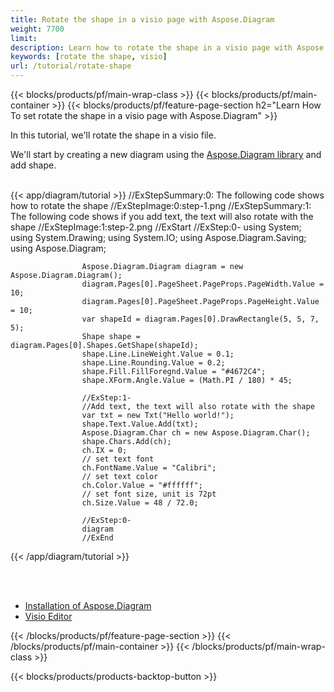 ```yaml
---
title: Rotate the shape in a visio page with Aspose.Diagram
weight: 7700
limit: 
description: Learn how to rotate the shape in a visio page with Aspose.Diagram.
keywords: [rotate the shape, visio]
url: /tutorial/rotate-shape
---
```


{{< blocks/products/pf/main-wrap-class >}}
{{< blocks/products/pf/main-container >}}
{{< blocks/products/pf/feature-page-section h2="Learn How To set rotate the shape in a visio page with Aspose.Diagram" >}}

<p>
In this tutorial, we'll rotate the shape in a visio file. 
</p>

<p>
We'll start by creating a new diagram using the <a href="https://www.nuget.org/packages/Aspose.Diagram">Aspose.Diagram library</a> and add shape.
</p>

<br />
{{< app/diagram/tutorial >}}
                    //ExStepSummary:0: The following code shows how to rotate the shape
                    //ExStepImage:0:step-1.png
                    //ExStepSummary:1: The following code shows if you add text, the text will also rotate with the shape
                    //ExStepImage:1:step-2.png
                    //ExStart
                    //ExStep:0-
                    using System;
                    using System.Drawing;
                    using System.IO;
                    using Aspose.Diagram.Saving;
                    using Aspose.Diagram;
                    
                    Aspose.Diagram.Diagram diagram = new Aspose.Diagram.Diagram();
                    diagram.Pages[0].PageSheet.PageProps.PageWidth.Value = 10;
                    diagram.Pages[0].PageSheet.PageProps.PageHeight.Value = 10;
                    var shapeId = diagram.Pages[0].DrawRectangle(5, 5, 7, 5);
                    Shape shape = diagram.Pages[0].Shapes.GetShape(shapeId);
                    shape.Line.LineWeight.Value = 0.1;
                    shape.Line.Rounding.Value = 0.2;
                    shape.Fill.FillForegnd.Value = "#4672C4";
                    shape.XForm.Angle.Value = (Math.PI / 180) * 45;
                    
                    //ExStep:1-
                    //Add text, the text will also rotate with the shape
                    var txt = new Txt("Hello world!");
                    shape.Text.Value.Add(txt);
                    Aspose.Diagram.Char ch = new Aspose.Diagram.Char();
                    shape.Chars.Add(ch);
                    ch.IX = 0;
                    // set text font
                    ch.FontName.Value = "Calibri";
                    // set text color
                    ch.Color.Value = "#ffffff";
                    // set font size, unit is 72pt
                    ch.Size.Value = 48 / 72.0;

                    //ExStep:0-
                    diagram
                    //ExEnd
{{< /app/diagram/tutorial >}}
<br />

<br />
<br />

<div class="code-sample">
    <ul class="link-list">
        <li class="link-item"><a href="https://docs.aspose.com/diagram/net/installation/">Installation of Aspose.Diagram</a></li>
        <li class="link-item"><a href="https://products.aspose.app/diagram/editor/">Visio Editor</a></li>
    </ul>
</div>
{{< /blocks/products/pf/feature-page-section >}}
{{< /blocks/products/pf/main-container >}}
{{< /blocks/products/pf/main-wrap-class >}}

{{< blocks/products/products-backtop-button >}}

